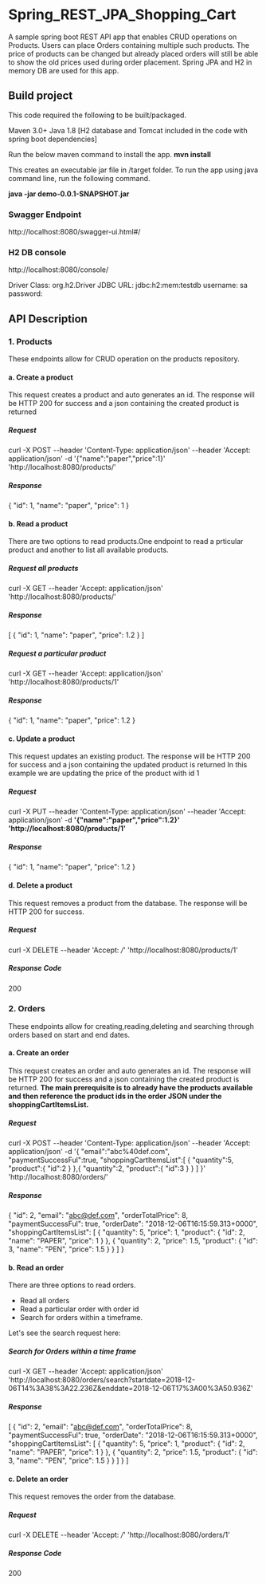 # Spring_REST_JPA_Shopping_Cart
A sample spring boot REST API app that enables CRUD operations on Products. Users can place Orders containing multiple such products. The price of products can be changed but already placed orders will still be able to show the old prices used during order placement. Spring JPA and H2 in memory DB are used for this app.

## Build project

This code required the following to be built/packaged.

Maven 3.0+
Java 1.8
[H2 database and Tomcat included in the code with spring boot dependencies]

Run the below maven command to install the app.
**mvn install**

This creates an executable jar file in /target folder.
To run the app using java command line, run the following command.

**java -jar demo-0.0.1-SNAPSHOT.jar**

### Swagger Endpoint
http://localhost:8080/swagger-ui.html#/

### H2 DB console
http://localhost:8080/console/

Driver Class: org.h2.Driver
JDBC URL: jdbc:h2:mem:testdb
username: sa
password: <none>



## API Description

### 1. Products
These endpoints allow for CRUD operation on the products repository.

#### a. Create a product
This request creates a product and auto generates an id. The response will be HTTP 200 for success and a json containing the created product is returned

##### Request
curl -X POST --header 'Content-Type: application/json' --header 'Accept: application/json' -d '{"name":"paper","price":1}' 'http://localhost:8080/products/'

##### Response
{
  "id": 1,
  "name": "paper",
  "price": 1
}


#### b. Read a product
There are two options to read products.One endpoint to read a prticular product and another to list all available products.

##### Request all products
curl -X GET --header 'Accept: application/json' 'http://localhost:8080/products/'

##### Response
[
  {
    "id": 1,
    "name": "paper",
    "price": 1.2
  }
]

##### Request a particular product
curl -X GET --header 'Accept: application/json' 'http://localhost:8080/products/1'

##### Response
{
  "id": 1,
  "name": "paper",
  "price": 1.2
}


#### c. Update a product
This request updates an existing product. The response will be HTTP 200 for success and a json containing the updated product is returned
In this example we are updating the price of the product with id 1

##### Request
curl -X PUT --header 'Content-Type: application/json' --header 'Accept: application/json' -d **'{"name":"paper","price":1.2}' 'http://localhost:8080/products/1'**

##### Response
{
  "id": 1,
  "name": "paper",
  "price": 1.2
}


#### d. Delete a product
This request removes a product from the database. The response will be HTTP 200 for success.

##### Request
curl -X DELETE --header 'Accept: */*' 'http://localhost:8080/products/1'

##### Response Code
200

### 2. Orders
These endpoints allow for creating,reading,deleting and searching through orders based on start and end dates.

#### a. Create an order
This request creates an order and auto generates an id. The response will be HTTP 200 for success and a json containing the created product is returned.
**The main prerequisite is to already have the products available and then reference the product ids in the order JSON under the shoppingCartItemsList.**

##### Request
curl -X POST --header 'Content-Type: application/json' --header 'Accept: application/json' -d '{ "email":"abc%40def.com", "paymentSuccessFul":true, "shoppingCartItemsList":[ { "quantity":5, "product":{ "id":2 } },{ "quantity":2, "product":{ "id":3 } } ] }' 'http://localhost:8080/orders/'

##### Response
{
  "id": 2,
  "email": "abc@def.com",
  "orderTotalPrice": 8,
  "paymentSuccessFul": true,
  "orderDate": "2018-12-06T16:15:59.313+0000",
  "shoppingCartItemsList": [
    {
      "quantity": 5,
      "price": 1,
      "product": {
        "id": 2,
        "name": "PAPER",
        "price": 1
      }
    },
    {
      "quantity": 2,
      "price": 1.5,
      "product": {
        "id": 3,
        "name": "PEN",
        "price": 1.5
      }
    }
  ]
}


#### b. Read an order
There are three options to read orders.
- Read all orders
- Read a particular order with order id
- Search for orders within a timeframe.

Let's see the search request here:

##### Search for Orders within a time frame
curl -X GET --header 'Accept: application/json' 'http://localhost:8080/orders/search?startdate=2018-12-06T14%3A38%3A22.236Z&enddate=2018-12-06T17%3A00%3A50.936Z'

##### Response
[
  {
    "id": 2,
    "email": "abc@def.com",
    "orderTotalPrice": 8,
    "paymentSuccessFul": true,
    "orderDate": "2018-12-06T16:15:59.313+0000",
    "shoppingCartItemsList": [
      {
        "quantity": 5,
        "price": 1,
        "product": {
          "id": 2,
          "name": "PAPER",
          "price": 1
        }
      },
      {
        "quantity": 2,
        "price": 1.5,
        "product": {
          "id": 3,
          "name": "PEN",
          "price": 1.5
        }
      }
    ]
  }
]


#### c. Delete an order
This request removes the order from the database.

##### Request
curl -X DELETE --header 'Accept: */*' 'http://localhost:8080/orders/1'

##### Response Code
200
